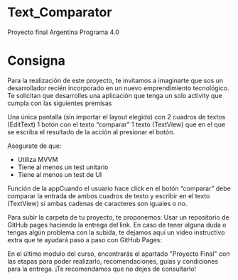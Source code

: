 # Text_Comparator
Proyecto final Argentina Programa 4.0


# Consigna

Para la realización de este proyecto, te invitamos a imaginarte que sos un desarrollador recién incorporado en un nuevo emprendimiento tecnológico. Te solicitan que desarrolles una aplicación que tenga un solo activity que cumpla con las siguientes premisas

Una única pantalla (sin importar el layout elegido) con
2 cuadros de textos (EditText) 
1 botón con el texto “comparar”
1 texto (TextView) que en el que se escriba el resultado de la acción al presionar el botón.

Asegurate de que:
- Utiliza MVVM
- Tiene al menos un test unitario
- Tiene al menos un test de UI

Función de la appCuando el usuario hace click en el botón “comparar” debe comparar la entrada de ambos cuadros de texto y escribir en el texto (TextView) si ambas cadenas de caracteres son iguales o no.

Para subir la carpeta de tu proyecto, te proponemos:
Usar un repositorio de GitHub pages haciendo la entrega del link. 
En caso de tener alguna duda o tengas algún problema con la subida, te dejamos aquí un video instructivo extra que te ayudará paso a paso con GitHub Pages: 

En el último modulo del curso, encontrarás el apartado "Proyecto Final" con las etapas para poder realizarlo, recomendaciones, guías y condiciones para la entrega. ¡Te recomendamos que no dejes de consultarlo!
